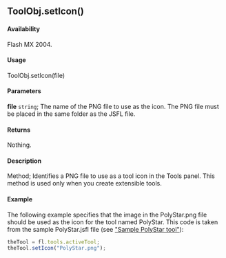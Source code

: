 ## ToolObj.setIcon()

#### Availability

Flash MX 2004.

#### Usage

ToolObj.setIcon(file)

#### Parameters

**file** `string`; The name of the PNG file to use as the icon. The PNG file must be placed in the same folder as the JSFL file.

#### Returns

Nothing.

#### Description

Method; Identifies a PNG file to use as a tool icon in the Tools panel. This method is used only when you create extensible tools.

#### Example

The following example specifies that the image in the PolyStar.png file should be used as the icon for the tool named
PolyStar. This code is taken from the sample PolyStar.jsfl file (see ["Sample PolyStar tool"](../Introduction/Sample_implementations.md#sample-polystar-tool)):

```javascript
theTool = fl.tools.activeTool;
theTool.setIcon("PolyStar.png");
```
